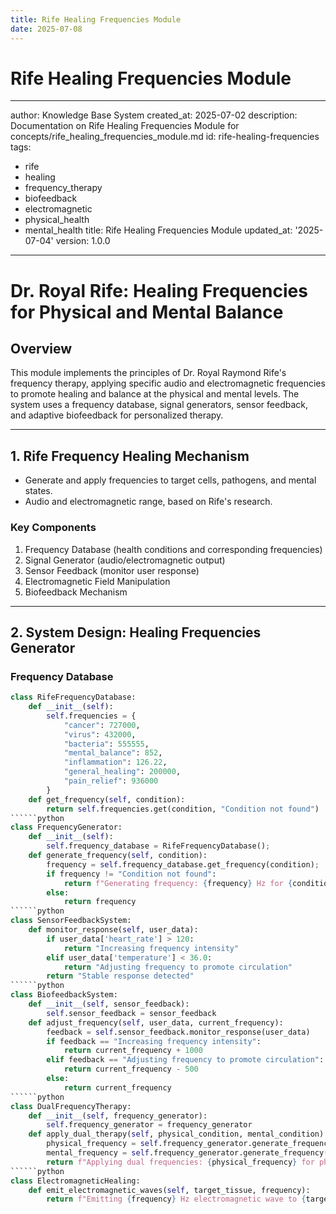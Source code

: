 ```yaml
---
title: Rife Healing Frequencies Module
date: 2025-07-08
---
```


# Rife Healing Frequencies Module

---
author: Knowledge Base System
created_at: 2025-07-02
description: Documentation on Rife Healing Frequencies Module for concepts/rife_healing_frequencies_module.md
id: rife-healing-frequencies
tags:
- rife
- healing
- frequency_therapy
- biofeedback
- electromagnetic
- physical_health
- mental_health
title: Rife Healing Frequencies Module
updated_at: '2025-07-04'
version: 1.0.0
---

# Dr. Royal Rife: Healing Frequencies for Physical and Mental Balance

## Overview
This module implements the principles of Dr. Royal Raymond Rife's frequency therapy, applying specific audio and electromagnetic frequencies to promote healing and balance at the physical and mental levels. The system uses a frequency database, signal generators, sensor feedback, and adaptive biofeedback for personalized therapy.

---

## 1. Rife Frequency Healing Mechanism
- Generate and apply frequencies to target cells, pathogens, and mental states.
- Audio and electromagnetic range, based on Rife's research.

### Key Components
1. Frequency Database (health conditions and corresponding frequencies)
2. Signal Generator (audio/electromagnetic output)
3. Sensor Feedback (monitor user response)
4. Electromagnetic Field Manipulation
5. Biofeedback Mechanism

---

## 2. System Design: Healing Frequencies Generator

### Frequency Database
```python
class RifeFrequencyDatabase:
    def __init__(self):
        self.frequencies = {
            "cancer": 727000,
            "virus": 432000,
            "bacteria": 555555,
            "mental_balance": 852,
            "inflammation": 126.22,
            "general_healing": 200000,
            "pain_relief": 936000
        }
    def get_frequency(self, condition):
        return self.frequencies.get(condition, "Condition not found")
``````python
class FrequencyGenerator:
    def __init__(self):
        self.frequency_database = RifeFrequencyDatabase();
    def generate_frequency(self, condition):
        frequency = self.frequency_database.get_frequency(condition);
        if frequency != "Condition not found":
            return f"Generating frequency: {frequency} Hz for {condition}":
        else:
            return frequency
``````python
class SensorFeedbackSystem:
    def monitor_response(self, user_data):
        if user_data['heart_rate'] > 120:
            return "Increasing frequency intensity"
        elif user_data['temperature'] < 36.0:
            return "Adjusting frequency to promote circulation"
        return "Stable response detected"
``````python
class BiofeedbackSystem:
    def __init__(self, sensor_feedback):
        self.sensor_feedback = sensor_feedback
    def adjust_frequency(self, user_data, current_frequency):
        feedback = self.sensor_feedback.monitor_response(user_data)
        if feedback == "Increasing frequency intensity":
            return current_frequency + 1000
        elif feedback == "Adjusting frequency to promote circulation":
            return current_frequency - 500
        else:
            return current_frequency
``````python
class DualFrequencyTherapy:
    def __init__(self, frequency_generator):
        self.frequency_generator = frequency_generator
    def apply_dual_therapy(self, physical_condition, mental_condition):
        physical_frequency = self.frequency_generator.generate_frequency(physical_condition)
        mental_frequency = self.frequency_generator.generate_frequency(mental_condition)
        return f"Applying dual frequencies: {physical_frequency} for physical healing, {mental_frequency} for mental balance":
``````python
class ElectromagneticHealing:
    def emit_electromagnetic_waves(self, target_tissue, frequency):
        return f"Emitting {frequency} Hz electromagnetic wave to {target_tissue}"
```